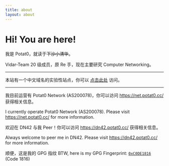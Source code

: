 ```yaml
---
title: about
layout: about
---
```

# Hi! You are here!

我是 Potat0，就读于~~下沙小清华~~。

Vidar-Team 20 级成员，原 Re 手，现在主要研究 Computer Networking。

----------

本站有一个中文域名的实验性站点，你可以 [点击此处](https://www.xn--udsw05j.space/) 访问。

----------

我目前运营有 Potat0 Network (AS200078)，你可以访问 https://net.potat0.cc/ 获得相关信息。

I currently operate Potat0 Network (AS200078). Please visit https://net.potat0.cc/ for more information.

欢迎在 DN42 与我 Peer！你可以访问 https://dn42.potat0.cc/ 获得相关信息。

Always welcome to peer me in DN42. Please visit https://dn42.potat0.cc/ for more information.

顺便，这是我的 GPG 指纹 BTW, here is my GPG Fingerprint: <code><a href="https://keys.openpgp.org/vks/v1/by-fingerprint/CA9E8A392634582FD69E113E21975858C0DE1816">0xC0DE1816</a></code> (Code 1816)
